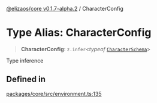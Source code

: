 [@elizaos/core v0.1.7-alpha.2](../index.md) / CharacterConfig

# Type Alias: CharacterConfig

> **CharacterConfig**: `z.infer`\<*typeof* [`CharacterSchema`](../variables/CharacterSchema.md)\>

Type inference

## Defined in

[packages/core/src/environment.ts:135](https://github.com/elizaos/eliza/blob/main/packages/core/src/environment.ts#L135)
